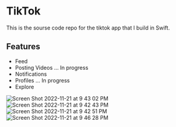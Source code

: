 # TikTok

This is the sourse code repo for the tiktok app that I build in Swift.

## Features
- Feed
- Posting Videos
... In progress
- Notifications
- Profiles
... In progress
- Explore

![Screen Shot 2022-11-21 at 9 43 02 PM](https://user-images.githubusercontent.com/78992253/203234282-b9c16e4e-8797-496a-817d-f376d0372f64.png)
![Screen Shot 2022-11-21 at 9 42 43 PM](https://user-images.githubusercontent.com/78992253/203234207-0915f595-8f90-4106-a9db-705552bce95e.png)
![Screen Shot 2022-11-21 at 9 42 51 PM](https://user-images.githubusercontent.com/78992253/203234251-78c40826-9529-48f6-9a3d-9e0f7742877d.png)
![Screen Shot 2022-11-21 at 9 46 28 PM](https://user-images.githubusercontent.com/78992253/203234574-bcbf306f-7aef-4b68-a830-56b248b9ae51.png)

